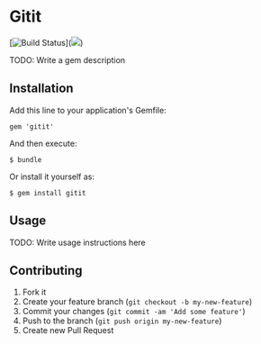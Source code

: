 # Gitit

[![Build Status](https://travis-ci.org/patbonecrusher/gitit.png?branch=master)](<a href="https://codeclimate.com/github/patbonecrusher/gitit"><img src="https://codeclimate.com/github/patbonecrusher/gitit.png" /></a>)

TODO: Write a gem description

## Installation

Add this line to your application's Gemfile:

    gem 'gitit'

And then execute:

    $ bundle

Or install it yourself as:

    $ gem install gitit

## Usage

TODO: Write usage instructions here

## Contributing

1. Fork it
2. Create your feature branch (`git checkout -b my-new-feature`)
3. Commit your changes (`git commit -am 'Add some feature'`)
4. Push to the branch (`git push origin my-new-feature`)
5. Create new Pull Request
